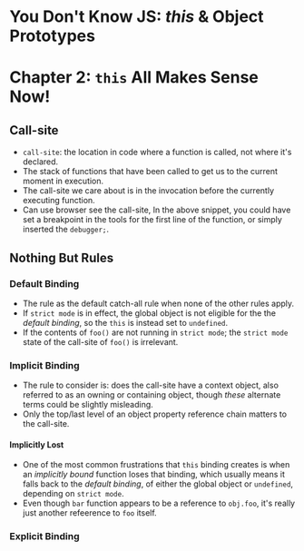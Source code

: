 # You Don't Know JS: *this* & Object Prototypes
# Chapter 2: `this` All Makes Sense Now!

## Call-site
* `call-site`: the location in code where a function is called, not where it's declared.
* The stack of functions that have been called to get us to the current moment in execution.
* The call-site we care about is in the invocation before the currently executing function.
* Can use browser see the call-site, In the above snippet, you could have set a breakpoint in the tools for the first line of the function, or simply inserted the `debugger;`.


## Nothing But Rules
### Default Binding
* The rule as the default catch-all rule when none of the other rules apply.
* If `strict mode` is in effect, the global object is not eligible for the the *default binding*, so the `this` is instead set to `undefined`.
* If the contents of `foo()` are not running in `strict mode`; the `strict mode` state of the call-site of `foo()` is irrelevant.

### Implicit Binding
* The rule to consider is: does the call-site have a context object, also referred to as an owning or containing object, though *these* alternate terms could be slightly misleading.
* Only the top/last level of an object property reference chain matters to the call-site.

#### Implicitly Lost
* One of the most common frustrations that `this` binding creates is when an *implicitly bound* function loses that binding, which usually means it falls back to the *default binding*, of either the global object or `undefined`, depending on `strict mode`.
* Even though `bar` function appears to be a reference to `obj.foo`, it's really just another refeerence to `foo` itself.

### Explicit Binding
